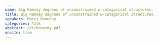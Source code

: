 ```yaml
---
name: Big Ramsey degrees of unconstrained ω-categorical structures.
title: Big Ramsey degrees of unconstrained ω-categorical structures.
speakers: Matej Konecny
categories: Talk
abstract: /ct/Konecny.pdf
onsite: true
---
```

